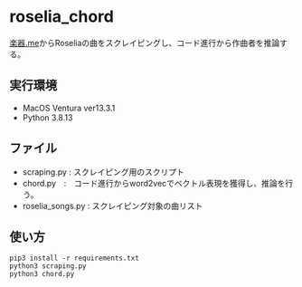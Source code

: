 # roselia_chord

[楽器.me](https://gakufu.gakki.me/)からRoseliaの曲をスクレイピングし、コード進行から作曲者を推論する。

## 実行環境
- MacOS Ventura ver13.3.1
- Python 3.8.13

## ファイル
- scraping.py : スクレイピング用のスクリプト
- chord.py　:　コード進行からword2vecでベクトル表現を獲得し、推論を行う。
- roselia_songs.py : スクレイピング対象の曲リスト

## 使い方
```
pip3 install -r requirements.txt
python3 scraping.py
python3 chord.py
```
